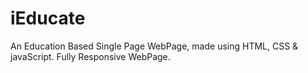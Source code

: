 # iEducate
An Education Based Single Page WebPage, made using HTML, CSS & javaScript.
Fully Responsive WebPage.
